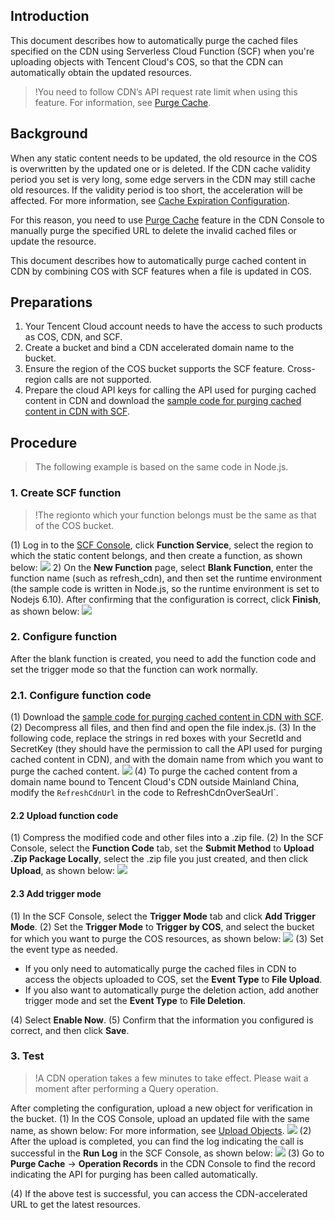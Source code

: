## Introduction
This document describes how to automatically purge the cached files specified on the CDN using Serverless Cloud Function (SCF) when you're uploading objects with Tencent Cloud's COS, so that the CDN can automatically obtain the updated resources.

>!You need to follow CDN’s API request rate limit when using this feature. For information, see [Purge Cache](https://cloud.tencent.com/document/product/228/6299#url-.E5.88.B7.E6.96.B0).

## Background

When any static content needs to be updated, the old resource in the COS is overwritten by the updated one or is deleted. If the CDN cache validity period you set is very long, some edge servers in the CDN may still cache old resources. If the validity period is too short, the acceleration will be affected. For more information, see [Cache Expiration Configuration](https://cloud.tencent.com/document/product/228/6290).

For this reason, you need to use [Purge Cache](https://cloud.tencent.com/document/product/228/6299) feature in the CDN Console to manually purge the specified URL to delete the invalid cached files or update the resource.

This document describes how to automatically purge cached content in CDN by combining COS with SCF features when a file is updated in COS.

## Preparations

1. Your Tencent Cloud account needs to have the access to such products as COS, CDN, and SCF.
2. Create a bucket and bind a CDN accelerated domain name to the bucket.
3. Ensure the region of the COS bucket supports the SCF feature. Cross-region calls are not supported.
4. Prepare the cloud API keys for calling the API used for purging cached content in CDN and download the [sample code for purging cached content in CDN with SCF](https://main.qcloudimg.com/raw/757b646eb68e9b9a5b2fc4bf0fed2492/scf_about_cdn_refresh.zip).

## Procedure

> The following example is based on the same code in Node.js.

### 1. Create SCF function
>!The region​to which your function belongs must be the same as that of the COS bucket.

(1) Log in to the [SCF Console](https://console.cloud.tencent.com/scf/), click **Function Service**, select the region to which the static content belongs, and then create a function, as shown below:
![](https://main.qcloudimg.com/raw/332edc2828575a4c802a9af9cb233b08.png)
2) On the **New Function** page, select **Blank Function**, enter the function name (such as refresh_cdn), and then set the runtime environment (the sample code is written in Node.js, so the runtime environment is set to Nodejs 6.10). After confirming that the configuration is correct, click **Finish**, as shown below:
![](https://main.qcloudimg.com/raw/70e9dbae0471dd8cd50ffa724eb089f4.png)

### 2. Configure function

After the blank function is created, you need to add the function code and set the trigger mode so that the function can work normally.

### 2.1. Configure function code

(1) Download the [sample code for purging cached content in CDN with SCF](https://main.qcloudimg.com/raw/757b646eb68e9b9a5b2fc4bf0fed2492/scf_about_cdn_refresh.zip).
(2) Decompress all files, and then find and open the file index.js.
(3) In the following code, replace the strings in red boxes with your SecretId and SecretKey (they should have the permission to call the API used for purging cached content in CDN), and with the domain name from which you want to purge the cached content.
![](https://main.qcloudimg.com/raw/b2b0eba560e3229fc402490f0737712b.png)
(4) To purge the cached content from a domain name bound to Tencent Cloud's CDN outside Mainland China, modify the `RefreshCdnUrl` in the code to RefreshCdnOverSeaUrl`.

#### 2.2 Upload function code

(1) Compress the modified code and other files into a .zip file.
(2) In the SCF Console, select the **Function Code** tab, set the **Submit Method** to **Upload .Zip Package Locally**, select the .zip file you just created, and then click **Upload**, as shown below:
![](https://main.qcloudimg.com/raw/9672da05b98748a5ef06da393ec64d04.png)

#### 2.3 Add trigger mode

(1) In the SCF Console, select the **Trigger Mode** tab and click **Add Trigger Mode**.
(2) Set the **Trigger Mode** to **Trigger by COS**, and select the bucket for which you want to purge the COS resources, as shown below:
![](https://main.qcloudimg.com/raw/8f3b5efab6a30b008fd1b8e12eafb1e0.png)
(3) Set the event type as needed.
- If you only need to automatically purge the cached files in CDN to access the objects uploaded to COS, set the **Event Type** to **File Upload**.
-  If you also want to automatically purge the deletion action, add another trigger mode and set the **Event Type** to **File Deletion**.

(4) Select **Enable Now**.
(5) Confirm that the information you configured is correct, and then click **Save**.

### 3. Test
>!A CDN operation takes a few minutes to take effect. Please wait a moment after performing a Query operation.

After completing the configuration, upload a new object for verification in the bucket.
(1) In the COS Console, upload an updated file with the same name, as shown below:
For more information, see [Upload Objects](https://cloud.tencent.com/document/product/436/13321).
![](https://main.qcloudimg.com/raw/66ba3a7ea298f2f4e240f76ebe76df03.png)
(2) After the upload is completed, you can find the log indicating the call is successful in the **Run Log** in the SCF Console, as shown below:
![](https://main.qcloudimg.com/raw/99b84dec0d0d3599fbffecef2d8e4d95.png)
(3) Go to **Purge Cache** -> **Operation Records** in the CDN Console to find the record indicating the API for purging has been called automatically.

(4) If the above test is successful, you can access the CDN-accelerated URL to get the latest resources.

